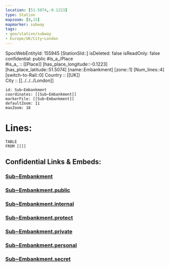 ```yaml
---
location: [51.5074,-0.1223] 
type: Station 
mapzoom: [8,15] 
mapmarker: subway 
tags:
- geo/station/subway
- Europe/UK/City~London
---
```

SpocWebEntityId: 155945
[StationSId::] 
isDeleted: false
isReadOnly: false
confidential: public
#is_a_/Place  
#is_a_ :: [[Place]] 
[has_place_longitude::-0.1223] 
[has_place_latitude::51.5074] 
[name::Embankment] 
[zone::1] 
[Num_lines::4] 
[switch-to-Rail::0] 
Country :: [[UK]]  
City :: [[../../../London]]  


```leaflet
id: Sub~Embankment
coordinates: [[Sub~Embankment]] 
markerFile: [[Sub~Embankment]] 
defaultZoom: 11 
maxZoom: 18
```


# Lines: 
```dataview
TABLE 
FROM [[]] 
```


## Confidential Links & Embeds: 

### [Sub~Embankment](/_Standards/Earth/Continent/Europe/Europe~North/UK/England/Regions~England/London,Greater/cities~GreaterLondon/Underground/Station/Sub~Embankment.md) 

### [Sub~Embankment.public](/_public/Earth/Continent/Europe/Europe~North/UK/England/Regions~England/London,Greater/cities~GreaterLondon/Underground/Station/Sub~Embankment.public.md) 

### [Sub~Embankment.internal](/_internal/Earth/Continent/Europe/Europe~North/UK/England/Regions~England/London,Greater/cities~GreaterLondon/Underground/Station/Sub~Embankment.internal.md) 

### [Sub~Embankment.protect](/_protect/Earth/Continent/Europe/Europe~North/UK/England/Regions~England/London,Greater/cities~GreaterLondon/Underground/Station/Sub~Embankment.protect.md) 

### [Sub~Embankment.private](/_private/Earth/Continent/Europe/Europe~North/UK/England/Regions~England/London,Greater/cities~GreaterLondon/Underground/Station/Sub~Embankment.private.md) 

### [Sub~Embankment.personal](/_personal/Earth/Continent/Europe/Europe~North/UK/England/Regions~England/London,Greater/cities~GreaterLondon/Underground/Station/Sub~Embankment.personal.md) 

### [Sub~Embankment.secret](/_secret/Earth/Continent/Europe/Europe~North/UK/England/Regions~England/London,Greater/cities~GreaterLondon/Underground/Station/Sub~Embankment.secret.md)

